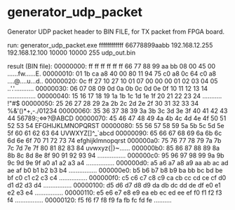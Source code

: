 # generator_udp_packet
Generator UDP packet header to BIN FILE, for TX packet from FPGA board.

run:
generator_udp_packet.exe ffffffffffff 66778899aabb 192.168.12.255 192.168.12.100 10000 10000 255 udp_out.bin

result (BIN file):
00000000: ff ff ff ff ff ff 66 77 88 99 aa bb 08 00 45 00  ......fw......E.
00000010: 01 1b ca a8 40 00 80 11 94 75 c0 a8 0c 64 c0 a8  ....@....u...d..
00000020: 0c ff 27 10 27 10 01 07 00 00 00 01 02 03 04 05  ..'.'...........
00000030: 06 07 08 09 0d 0a 0b 0c 0d 0e 0f 10 11 12 13 14  ................
00000040: 15 16 17 18 19 1a 1b 1c 1d 1e 1f 20 21 22 23 24  ........... !"#$
00000050: 25 26 27 28 29 2a 2b 2c 2d 2e 2f 30 31 32 33 34  %&'()*+,-./01234
00000060: 35 36 37 38 39 3a 3b 3c 3d 3e 3f 40 41 42 43 44  56789:;<=>?@ABCD
00000070: 45 46 47 48 49 4a 4b 4c 4d 4e 4f 50 51 52 53 54  EFGHIJKLMNOPQRST
00000080: 55 56 57 58 59 5a 5b 5c 5d 5e 5f 60 61 62 63 64  UVWXYZ[\]^_`abcd
00000090: 65 66 67 68 69 6a 6b 6c 6d 6e 6f 70 71 72 73 74  efghijklmnopqrst
000000a0: 75 76 77 78 79 7a 7b 7c 7d 7e 7f 80 81 82 83 84  uvwxyz{|}~......
000000b0: 85 86 87 88 89 8a 8b 8c 8d 8e 8f 90 91 92 93 94  ................
000000c0: 95 96 97 98 99 9a 9b 9c 9d 9e 9f a0 a1 a2 a3 a4  ................
000000d0: a5 a6 a7 a8 a9 aa ab ac ad ae af b0 b1 b2 b3 b4  ................
000000e0: b5 b6 b7 b8 b9 ba bb bc bd be bf c0 c1 c2 c3 c4  ................
000000f0: c5 c6 c7 c8 c9 ca cb cc cd ce cf d0 d1 d2 d3 d4  ................
00000100: d5 d6 d7 d8 d9 da db dc dd de df e0 e1 e2 e3 e4  ................
00000110: e5 e6 e7 e8 e9 ea eb ec ed ee ef f0 f1 f2 f3 f4  ................
00000120: f5 f6 f7 f8 f9 fa fb fc fd fe                    ..........


